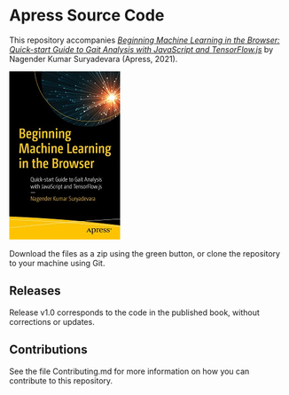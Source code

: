 # Apress Source Code

This repository accompanies [*Beginning Machine Learning in the Browser: Quick-start Guide to Gait Analysis with JavaScript and TensorFlow.js*](https://www.link.springer.com/book/10.1007/9781484268421) by Nagender Kumar Suryadevara  (Apress, 2021).

[comment]: #cover
![Cover image](9781484268421.jpg)

Download the files as a zip using the green button, or clone the repository to your machine using Git.

## Releases

Release v1.0 corresponds to the code in the published book, without corrections or updates.

## Contributions

See the file Contributing.md for more information on how you can contribute to this repository.